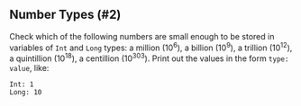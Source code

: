 ## Number Types (#2)

Check which of the following numbers are small enough to be stored in variables of `Int` and `Long` types:
a million (10<sup>6</sup>), a billion (10<sup>9</sup>), a trillion (10<sup>12</sup>),
a quintillion (10<sup>18</sup>), a centillion (10<sup>303</sup>).
Print out the values in the form `type: value`, like:

```
Int: 1
Long: 10
```